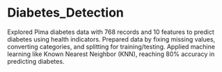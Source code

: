 # Diabetes_Detection

Explored Pima diabetes data with 768 records and 10 features to predict diabetes using health indicators.
Prepared data by fixing missing values, converting categories, and splitting for training/testing.
Applied machine learning like Known Nearest Neighbor (KNN), reaching 80% accuracy in predicting diabetes.
